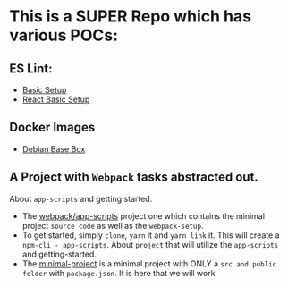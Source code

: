 # This is a SUPER Repo which has various POCs:

## ES Lint:
  - [Basic Setup](https://github.com/appsparkler/poc/tree/poc/eslint-basic)
  - [React Basic Setup](https://github.com/appsparkler/poc/tree/poc/eslint-react)
## Docker Images
  - [Debian Base Box](https://github.com/appsparkler/poc/tree/poc/debian-base-box)

## A Project with `Webpack` tasks abstracted out.
  About `app-scripts` and getting started.
  - The [webpack/app-scripts](https://github.com/appsparkler/poc/tree/webpack/app-scripts) project one which contains the minimal project `source code` as well as the `webpack-setup`.
  - To get started, simply `clone`, `yarn` it and `yarn link` it.  This will create a `npm-cli - app-scripts`.
  About `project` that will utilize the `app-scripts` and getting-started.
  - The [minimal-project](https://github.com/appsparkler/poc/tree/webpack/with-app-scripts) is a minimal project with ONLY a `src and public folder` with `package.json`.  It is here that we will work
